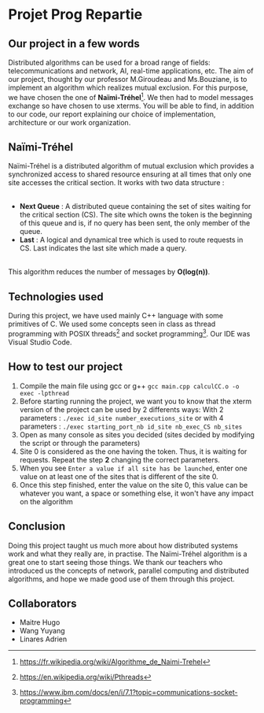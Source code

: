 # Projet Prog Repartie

## Our project in a few words
Distributed algorithms can be used for a broad range of fields: telecommunications and network, AI, real-time applications, etc.
The aim of our project, thought by our professor M.Giroudeau and Ms.Bouziane, is to implement an algorithm which realizes mutual exclusion. For this purpose, we have chosen the one of **Naïmi-Tréhel**[^1]. We then had to model messages exchange so have chosen to use xterms. You will be able to find, in addition to our code, our report explaining our choice of implementation, architecture or our work organization.

## Naïmi-Tréhel
Naïmi-Tréhel is a distributed algorithm of mutual exclusion which provides a synchronized access to shared resource ensuring at all times that only one site accesses the critical section. It works with two data structure : </br> </br> 

- **Next Queue** : A distributed queue containing the set of sites waiting for the critical section (CS). The site which owns the token is the beginning of this queue and is, if no query has been sent, the only member of the queue.
- **__Last__** : A logical and dynamical tree which is used to route requests in CS. Last indicates the last site which made a query. </br></br>
  
This algorithm reduces the number of messages by **O(log(n))**.

## Technologies used
During this project, we have used mainly C++ language with some primitives of C.
We used some concepts seen in class as thread programming with POSIX threads[^2] and socket programming[^3].
Our IDE was Visual Studio Code.

## How to test our project
1. Compile the main file using gcc or g++ ``` gcc main.cpp calculCC.o -o exec -lpthread ```
2. Before starting running the project, we want you to know that the xterm version of the project can be used by 2 differents ways: 
With 2 parameters : ```./exec id_site number_executions_site``` or with 4 parameters : ```./exec starting_port_nb id_site nb_exec_CS nb_sites```
3. Open as many console as sites you decided (sites decided by modifying the script or through the parameters)
4. Site 0 is considered as the one having the token. Thus, it is waiting for requests. Repeat the step **2** changing the correct parameters.
5. When you see ``` Enter a value if all site has be launched ```, enter one value on at least one of the sites that is different of the site 0.
6. Once this step finished, enter the value on the site 0, this value can be whatever you want, a space or something else, it won't have any impact on the algorithm

## Conclusion
Doing this project taught us much more about how distributed systems work and what they really are, in practise. The Naïmi-Tréhel algorithm is a great one to start seeing those things. We thank our teachers who introduced us the concepts of network, parallel computing and distributed algorithms, and hope we made good use of them through this project.

## Collaborators
* Maitre Hugo
* Wang Yuyang
* Linares Adrien


[^1]: https://fr.wikipedia.org/wiki/Algorithme_de_Naimi-Trehel
[^2]: https://en.wikipedia.org/wiki/Pthreads
[^3]: https://www.ibm.com/docs/en/i/7.1?topic=communications-socket-programming
